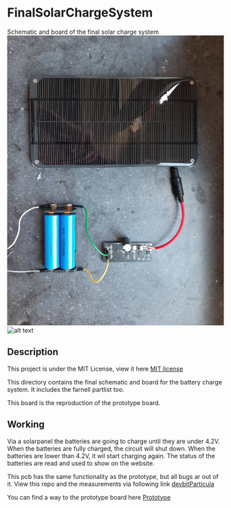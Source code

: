 # FinalSolarChargeSystem

Schematic and board of the final solar charge system
![alt text](./img/20200514_160916.jpg)
![alt text](./img/20200514_161030.jpg)

## Description

This project is under the MIT License, view it here [MIT license](license.md)

This directory contains the final schematic and board for the battery charge system. It includes the farnell partlist too.

This board is the reproduction of the prototype board.

## Working

Via a solarpanel the batteries are going to charge until they are under 4.2V. When the batteries are fully charged, the circuit will shut down. When the batteries are lower than 4.2V, it wil start charging again. The status of the batteries are read and used to show on the website.

This pcb has the same functionality as the prototype, but all bugs ar out of it.
View this repo and the measurements via following link [devbitParticula](https://particula.devbitapp.be/hardware/#battery-charge-system)

You can find a way to the prototype board here [Prototype](https://github.com/vives-projectwerk-2-2020/BatteryChargeSystem)